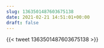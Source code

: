 ```yaml
---
slug: 1363501487603675138
date: 2021-02-21 14:51:01+00:00
draft: false
---
```


{{< tweet 1363501487603675138 >}}
